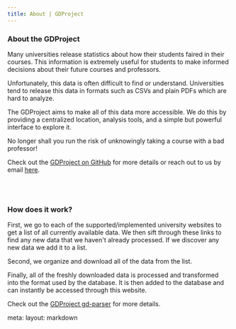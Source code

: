 ```yaml
---
title: About | GDProject
---
```


<div class="mx-5 my-10">
  <div class="text-center">
    <div i-carbon:subflow class="text-4xl m-auto -mb-6" />
    <h3>About the GDProject</h3>
  </div>

  Many universities release statistics about how their students faired in their courses.
  This information is extremely useful for students to make informed decisions about their future courses and professors.

  Unfortunately, this data is often difficult to find or understand.
  Universities tend to release this data in formats such as CSVs and plain PDFs which are hard to analyze.

  The GDProject aims to make all of this data more accessible.
  We do this by providing a centralized location, analysis tools, and a simple but powerful interface to explore it.

  No longer shall you run the risk of unknowingly taking a course with a bad professor!

  Check out the [GDProject on GitHub](https://github.com/GDProject) for more details or reach out to us by email [here](mailto:gdproject@adibarra.com).

  <br>
  <br>

  <div class="text-center">
    <h3>How does it work?</h3>
  </div>

  <span class="font-900">First</span>, we go to each of the supported/implemented university websites to get a list of all currently available data.
  We then sift through these links to find any new data that we haven't already processed.
  If we discover any new data we add it to a list.

  <span class="font-900">Second</span>, we organize and download all of the data from the list.

  <span class="font-900">Finally</span>, all of the freshly downloaded data is processed and transformed into the format used by the database.
  It is then added to the database and can instantly be accessed through this website.

  Check out the [GDProject gd-parser](https://github.com/GDProject/gd-parser) for more details.
</div>

<route lang="yaml">
meta:
  layout: markdown
</route>
